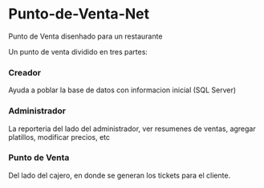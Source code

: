 # Punto-de-Venta-Net
Punto de Venta disenhado para un restaurante

Un punto de venta dividido en tres partes:

### Creador
Ayuda a poblar la base de datos con informacion inicial (SQL Server)

### Administrador
La reporteria del lado del administrador, ver resumenes de ventas, agregar platillos, modificar precios, etc

### Punto de Venta
Del lado del cajero, en donde se generan los tickets para el cliente.
